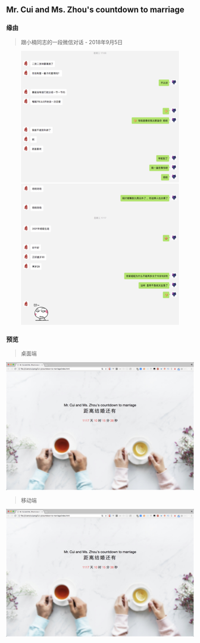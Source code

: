 ## Mr. Cui and Ms. Zhou's countdown to marriage

### 缘由
> 跟小楠同志的一段微信对话 - 2018年9月5日
<figure class="half">
    <img src="./assets/chat-1.jpg">
    <img src="./assets/chat-2.jpg">
</figure>

### 预览
> 桌面端

![screenShoot](/assets/screenShoot.jpg)

> 移动端

![screenShoot](/assets/screenShoot.jpg)
